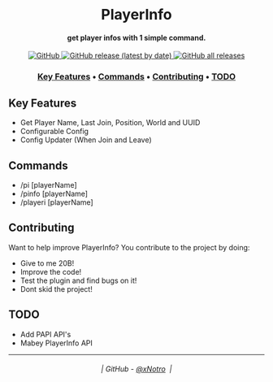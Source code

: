 <br class="Apple-interchange-newline"/>
<h1 align="center">
  PlayerInfo
</h1>

<h4 align="center">get player infos with 1 simple command.</h4>

<p align="center">
  <a href="https://github.com/xNotro/PlayerInfo/blob/master/LICENSE.txt">
    <img alt="GitHub" src="https://img.shields.io/github/license/xNotro/PlayerInfo?style=plastic">
  </a>
  <a href="https://github.com/xNotro/PlayerInfo/releases/latest">
    <img alt="GitHub release (latest by date)" src="https://img.shields.io/github/v/release/xNotro/PlayerInfo?style=plastic">
  </a>
  <a href="https://github.com/xNotro/PlayerInfo/releases/latest">
    <img alt="GitHub all releases" src="https://img.shields.io/github/downloads/xNotro/PlayerInfo/total?style=plastic">
  </a>
</p>

<h3 align="center">
    <a href="#key-features">Key Features</a> •
    <a href="#Commands">Commands</a> •
    <a href="#contributing">Contributing</a> •
    <a href="#todo">TODO</a>
</h3>
  

## Key Features

* Get Player Name, Last Join, Position, World and UUID
* Configurable Config
* Config Updater (When Join and Leave)

## Commands

* /pi [playerName]
* /pinfo [playerName]
* /playeri [playerName]

## Contributing

Want to help improve PlayerInfo? You contribute to the project by doing:

* Give to me 20B!
* Improve the code!
* Test the plugin and find bugs on it!
* Dont skid the project!

## TODO

* Add PAPI API's
* Mabey PlayerInfo API

---
<h6 align="center">
  | GitHub - <a href="https://github.com/xNotro">@xNotro</a> 
  |
</h6>
